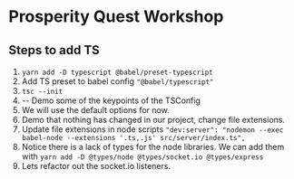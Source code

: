 # Prosperity Quest Workshop

## Steps to add TS

1. `yarn add -D typescript @babel/preset-typescript`
2. Add TS preset to babel config `"@babel/typescript"`
3. `tsc --init`
4. -- Demo some of the keypoints of the TSConfig
5. We will use the default options for now.
6. Demo that nothing has changed in our project, change file extensions.
7. Update file extensions in node scripts `"dev:server": "nodemon --exec babel-node --extensions '.ts,.js' src/server/index.ts",`
8. Notice there is a lack of types for the node libraries. We can add them with `yarn add -D @types/node @types/socket.io @types/express`
9. Lets refactor out the socket.io listeners.
